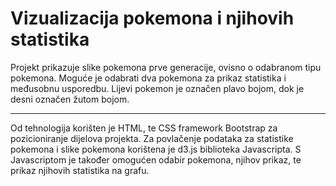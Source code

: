 # Vizualizacija pokemona i njihovih statistika
Projekt prikazuje slike pokemona prve generacije, ovisno o odabranom tipu pokemona. Moguće je odabrati dva pokemona za prikaz statistika i međusobnu usporedbu.
Lijevi pokemon je označen plavo bojom, dok je desni označen žutom bojom.
<hr>
Od tehnologija korišten je HTML, te CSS framework Bootstrap za pozicioniranje dijelova projekta. Za povlačenje podataka za statistike pokemona i slike pokemona korištena je d3.js biblioteka Javascripta. S Javascriptom je također omogućen odabir pokemona, njihov prikaz, te prikaz njihovih statistika na grafu.
